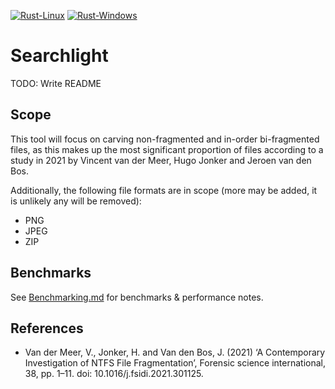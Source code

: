 [![Rust-Linux](https://github.com/Will-Banksy/searchlight/actions/workflows/rust-linux.yml/badge.svg)](https://github.com/Will-Banksy/searchlight/actions/workflows/rust-linux.yml)
[![Rust-Windows](https://github.com/Will-Banksy/searchlight/actions/workflows/rust-windows.yml/badge.svg)](https://github.com/Will-Banksy/searchlight/actions/workflows/rust-windows.yml)

# Searchlight

TODO: Write README

## Scope

This tool will focus on carving non-fragmented and in-order bi-fragmented files, as this makes up the most significant proportion of files according to a study in 2021 by Vincent van der Meer, Hugo Jonker and Jeroen van den Bos.

Additionally, the following file formats are in scope (more may be added, it is unlikely any will be removed):

- PNG
- JPEG
- ZIP

## Benchmarks

See [Benchmarking.md](Benchmarking.md) for benchmarks & performance notes.

## References

- Van der Meer, V., Jonker, H. and Van den Bos, J. (2021) ‘A Contemporary Investigation of NTFS File Fragmentation’, Forensic science international, 38, pp. 1–11. doi: 10.1016/j.fsidi.2021.301125.